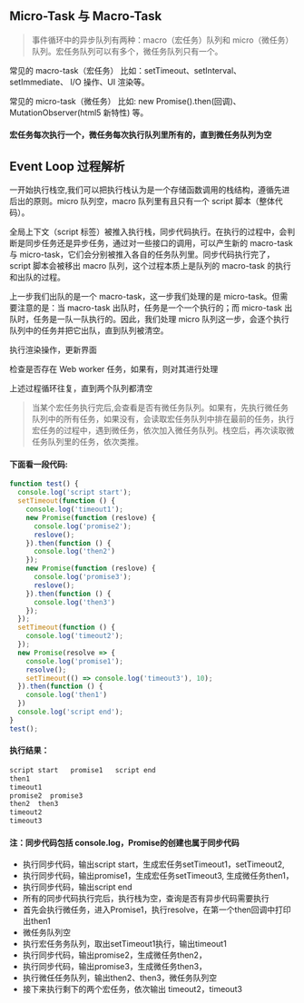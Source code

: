 ## Micro-Task 与 Macro-Task

> 事件循环中的异步队列有两种：macro（宏任务）队列和 micro（微任务）队列。宏任务队列可以有多个，微任务队列只有一个。

常见的 macro-task（宏任务） 比如：setTimeout、setInterval、 setImmediate、 I/O 操作、UI 渲染等。

常见的 micro-task（微任务） 比如: new Promise().then(回调)、MutationObserver(html5 新特性) 等。

#### 宏任务每次执行一个，微任务每次执行队列里所有的，直到微任务队列为空


## Event Loop 过程解析
一开始执行栈空,我们可以把执行栈认为是一个存储函数调用的栈结构，遵循先进后出的原则。micro 队列空，macro 队列里有且只有一个 script 脚本（整体代码）。

全局上下文（script 标签）被推入执行栈，同步代码执行。在执行的过程中，会判断是同步任务还是异步任务，通过对一些接口的调用，可以产生新的 macro-task 与 micro-task，它们会分别被推入各自的任务队列里。同步代码执行完了，script 脚本会被移出 macro 队列，这个过程本质上是队列的 macro-task 的执行和出队的过程。

上一步我们出队的是一个 macro-task，这一步我们处理的是 micro-task。但需要注意的是：当 macro-task 出队时，任务是一个一个执行的；而 micro-task 出队时，任务是一队一队执行的。因此，我们处理 micro 队列这一步，会逐个执行队列中的任务并把它出队，直到队列被清空。

执行渲染操作，更新界面

检查是否存在 Web worker 任务，如果有，则对其进行处理

上述过程循环往复，直到两个队列都清空
  
> 当某个宏任务执行完后,会查看是否有微任务队列。如果有，先执行微任务队列中的所有任务，如果没有，会读取宏任务队列中排在最前的任务，执行宏任务的过程中，遇到微任务，依次加入微任务队列。栈空后，再次读取微任务队列里的任务，依次类推。

#### 下面看一段代码:
``` javascript
function test() {
  console.log('script start');
  setTimeout(function () {
    console.log('timeout1');
    new Promise(function (reslove) {
      console.log('promise2');
      reslove();
    }).then(function () {
      console.log('then2')
    });
    new Promise(function (reslove) {
      console.log('promise3');
      reslove();
    }).then(function () {
      console.log('then3')
    });
  });
  setTimeout(function () {
    console.log('timeout2');
  });
  new Promise(resolve => {
    console.log('promise1');
    resolve();
    setTimeout(() => console.log('timeout3'), 10);
  }).then(function () {
    console.log('then1')
  })
  console.log('script end');
}
test();
```

#### 执行结果：

```js
script start   promise1   script end
then1
timeout1
promise2  promise3
then2  then3
timeout2
timeout3
```

#### 注：同步代码包括 console.log，Promise的创建也属于同步代码

- 执行同步代码，输出script start，生成宏任务setTimeout1，setTimeout2, 
- 执行同步代码，输出promise1，生成宏任务setTimeout3, 生成微任务then1，
- 执行同步代码，输出script end
- 所有的同步代码执行完后，执行栈为空，查询是否有异步代码需要执行
- 首先会执行微任务，进入Promise1，执行resolve，在第一个then回调中打印出then1
- 微任务队列空
- 执行宏任务务队列，取出setTimeout1执行，输出timeout1
- 执行同步代码，输出promise2，生成微任务then2，
- 执行同步代码，输出promise3，生成微任务then3，
- 执行微任任务队列，输出then2、then3，微任务队列空
- 接下来执行剩下的两个宏任务，依次输出 timeout2，timeout3

                    